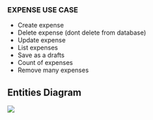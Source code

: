 ### EXPENSE USE CASE

- Create expense
- Delete expense (dont delete from database)
- Update expense
- List expenses
- Save as a drafts
- Count of expenses
- Remove many expenses



## Entities Diagram

<img src="/seganix__entities.png"/>



